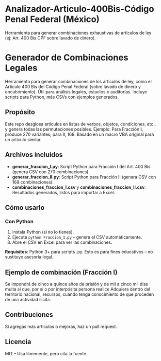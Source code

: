 # Analizador-Articulo-400Bis-Código Penal Federal (México)
Herramienta para generar combinaciones exhaustivas de artículos de ley (ej: Art. 400 Bis CPF sobre lavado de dinero).

# Generador de Combinaciones Legales

Herramienta para generar combinaciones de los artículos de ley, como el Artículo 400 Bis del Código Penal Federal (sobre lavado de dinero y encubrimiento). Útil para análisis legales, estudios o auditorías. Incluye scripts para Python, más CSVs con ejemplos generados.

## Propósito
Este repo desglosa artículos en listas de verbos, objetos, condiciones, etc., y genera todas las permutaciones posibles. Ejemplo: Para Fracción I, produce 270 variantes; para II, 168. Basado en un macro VBA original para un artículo similar.

## Archivos incluidos

- **generar_fraccion_I.py**: Script Python para Fracción I del Art. 400 Bis (genera CSV con 270 combinaciones).
- **generar_fraccion_II.py**: Script Python para Fracción II (genera CSV con 168 combinaciones).
- **combinaciones_fraccion_I.csv** y **combinaciones_fraccion_II.csv**: Resultados generados, listos para importar a Excel.

## Cómo usarlo
### Con Python
1. Instala Python (si no lo tienes).
2. Ejecuta `python Fraccion_I.py` – genera el CSV automáticamente.
3. Abre el CSV en Excel para ver las combinaciones.


**Requisitos**: Python 3+ para scripts .py. Esto es para fines educativos – no sustituye asesoría legal.

## Ejemplo de combinación (Fracción I)
Se impondrá de cinco a quince años de prisión y de mil a cinco mil días multa al que, por sí o por interpósita persona realice Adquiera dentro del territorio nacional, recursos, cuando tenga conocimiento de que proceden de una actividad ilícita.

## Contribuciones
Si agregas más artículos o mejoras, haz un pull request.

## Licencia
MIT – Usa libremente, pero cita la fuente.
